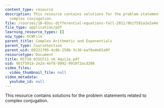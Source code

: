 ```yaml
---
content_type: resource
description: This resource contains solutions for the problem statements related to
  complex conjugation.
file: /courses/18-03sc-differential-equations-fall-2011/9b1f591a2e2a4ef899929910f2acd208_MIT18_03SCF11_s6_4quiza.pdf
file_type: application/pdf
learning_resource_types: []
ocw_type: OCWFile
parent_title: Complex Arithmetic and Exponentials
parent_type: CourseSection
parent_uid: 69221f05-4c8b-250b-3c36-eaf8a4e65a9f
resourcetype: Document
title: MIT18_03SCF11_s6_4quiza.pdf
uid: 9b1f591a-2e2a-4ef8-9992-9910f2acd208
video_files:
  video_thumbnail_file: null
video_metadata:
  youtube_id: null
---
```

This resource contains solutions for the problem statements related to complex conjugation.